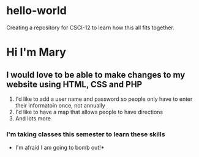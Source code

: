 # hello-world
Creating a repository for CSCI-12 to learn how this all fits together. 
# Hi I'm Mary #
## I would love to be able to make changes to my website using HTML, CSS and PHP ##
1. I'd like to add a user name and password so people only have to enter their informatoin once, not annually
2. I'd like to have a map that allows people to have directions
3. And lots more
### I'm taking classes this semester to learn these skills ###
* I'm afraid I am going to bomb out!*
